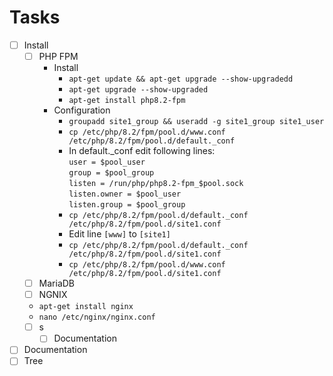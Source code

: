# Tasks

-[ ] Install
  - [ ] PHP FPM
    - Install
      - ```apt-get update && apt-get upgrade --show-upgradedd```
      - ```apt-get upgrade --show-upgraded```
      - ```apt-get install php8.2-fpm```
    - Configuration
      - ```groupadd site1_group && useradd -g site1_group site1_user```
      - ```cp /etc/php/8.2/fpm/pool.d/www.conf /etc/php/8.2/fpm/pool.d/default._conf```
      - In default._conf edit following lines: \
        ```user = $pool_user``` \
        ```group = $pool_group``` \
        ```listen = /run/php/php8.2-fpm_$pool.sock``` \
        ```listen.owner = $pool_user``` \
        ```listen.group = $pool_group```
      - ```cp /etc/php/8.2/fpm/pool.d/default._conf /etc/php/8.2/fpm/pool.d/site1.conf```
      - Edit line ```[www]``` to ```[site1]```
      - ```cp /etc/php/8.2/fpm/pool.d/default._conf /etc/php/8.2/fpm/pool.d/site1.conf```
      - ```cp /etc/php/8.2/fpm/pool.d/www.conf /etc/php/8.2/fpm/pool.d/site1.conf```
  - [ ] MariaDB
  - [ ] NGNIX
  - ```apt-get install nginx```
  - ```nano /etc/nginx/nginx.conf```
  - [ ] s
    -[ ] Documentation
-[ ] Documentation
-[ ] Tree